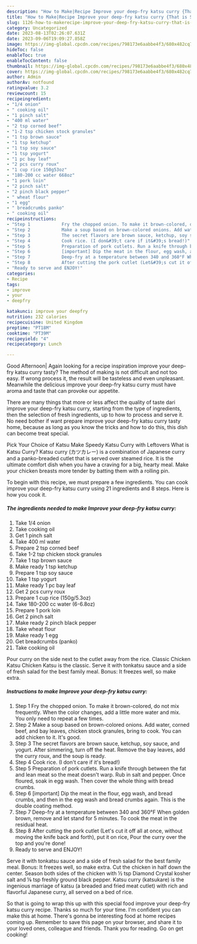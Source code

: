 ```yaml
---
description: "How to Make|Recipe Improve your deep-fry katsu curry {That is Special"
title: "How to Make|Recipe Improve your deep-fry katsu curry {That is Special"
slug: 1126-how-to-makerecipe-improve-your-deep-fry-katsu-curry-that-is-special
category: Uncategorized
date: 2023-08-13T02:26:07.631Z
date: 2023-09-06T19:09:27.858Z
image: https://img-global.cpcdn.com/recipes/798173e6aabbe4f3/680x482cq70/improve-your-deep-fry-katsu-curry-recipe-main-photo.jpg
hideToc: false
enableToc: true
enableTocContent: false
thumbnail: https://img-global.cpcdn.com/recipes/798173e6aabbe4f3/680x482cq70/improve-your-deep-fry-katsu-curry-recipe-main-photo.jpg
cover: https://img-global.cpcdn.com/recipes/798173e6aabbe4f3/680x482cq70/improve-your-deep-fry-katsu-curry-recipe-main-photo.jpg
author: Admin
authorAv: notfound
ratingvalue: 3.2
reviewcount: 15
recipeingredient:
- "1/4 onion"
- " cooking oil"
- "1 pinch salt"
- "400 ml water"
- "2 tsp corned beef"
- "1-2 tsp chicken stock granules"
- "1 tsp brown sauce"
- "1 tsp ketchup"
- "1 tsp soy sauce"
- "1 tsp yogurt"
- "1 pc bay leaf"
- "2 pcs curry roux"
- "1 cup rice 150g53oz"
- "180-200 cc water 668oz"
- "1 pork loin"
- "2 pinch salt"
- "2 pinch black pepper"
- " wheat flour"
- "1 egg"
- " breadcrumbs panko"
- " cooking oil"
recipeinstructions:
- "Step 1            Fry the chopped onion. To make it brown-colored, do not mix frequently. When the color changes, add a little more water and mix. You only need to repeat a few times."
- "Step 2            Make a soup based on brown-colored onions. Add water, corned beef, and bay leaves, chicken stock granules, bring to cook. You can add chicken to it. It&#39;s good."
- "Step 3            The secret flavors are brown sauce, ketchup, soy sauce, and yogurt. After simmering, turn off the heat. Remove the bay leaves, add the curry roux, and the soup is ready."
- "Step 4            Cook rice. (I don&#39;t care if it&#39;s bread!)"
- "Step 5            Preparation of pork cutlets. Run a knife through between the fat and lean meat so the meat doesn&#39;t warp. Rub in salt and pepper. Once floured, soak in egg wash. Then cover the whole thing with bread crumbs."
- "Step 6            [important] Dip the meat in the flour, egg wash, and bread crumbs, and then in the egg wash and bread crumbs again.  This is the double coating method."
- "Step 7            Deep-fry at a temperature between 340 and 360°F When golden brown, remove and let stand for 5 minutes. To cook the meat in the residual heat."
- "Step 8            After cutting the pork cutlet (Let&#39;s cut it off all at once, without moving the knife back and forth), put it on rice, Pour the curry over the top and you&#39;re done!"
- "Ready to serve and ENJOY!"
categories:
- Recipe
tags:
- improve
- your
- deepfry

katakunci: improve your deepfry 
nutrition: 232 calories
recipecuisine: United Kingdom
preptime: "PT18M"
cooktime: "PT39M"
recipeyield: "4"
recipecategory: Lunch

---
```



Good Afternoon| Again looking for a recipe inspiration improve your deep-fry katsu curry tasty? The method of making is not difficult and not too easy. If wrong process it, the result will be tasteless and even unpleasant. Meanwhile the delicious improve your deep-fry katsu curry must have aroma and taste that can provoke our appetite.






There are many things that more or less affect the quality of taste dari improve your deep-fry katsu curry, starting from the type of ingredients, then the selection of fresh ingredients, up to how to process and serve it. No need bother if want prepare improve your deep-fry katsu curry tasty home, because as long as you know the tricks and how to do this, this dish can become treat special.


Pick Your Choice of Katsu Make Speedy Katsu Curry with Leftovers What is Katsu Curry? Katsu curry (カツカレー) is a combination of Japanese curry and a panko-breaded cutlet that is served over steamed rice. It is the ultimate comfort dish when you have a craving for a big, hearty meal. Make your chicken breasts more tender by batting them with a rolling pin.


To begin with this recipe, we must prepare a few ingredients. You can cook improve your deep-fry katsu curry using 21 ingredients and 8 steps. Here is how you cook it.

<!--inarticleads1-->

##### The ingredients needed to make Improve your deep-fry katsu curry:

1. Take 1/4 onion
1. Take  cooking oil
1. Get 1 pinch salt
1. Take 400 ml water
1. Prepare 2 tsp corned beef
1. Take 1-2 tsp chicken stock granules
1. Take 1 tsp brown sauce
1. Make ready 1 tsp ketchup
1. Prepare 1 tsp soy sauce
1. Take 1 tsp yogurt
1. Make ready 1 pc bay leaf
1. Get 2 pcs curry roux
1. Prepare 1 cup rice (150g/5.3oz)
1. Take 180-200 cc water (6-6.8oz)
1. Prepare 1 pork loin
1. Get 2 pinch salt
1. Make ready 2 pinch black pepper
1. Take  wheat flour
1. Make ready 1 egg
1. Get  breadcrumbs (panko)
1. Take  cooking oil


Pour curry on the side next to the cutlet away from the rice. Classic Chicken Katsu Chicken Katsu is the classic. Serve it with tonkatsu sauce and a side of fresh salad for the best family meal. Bonus: It freezes well, so make extra. 

<!--inarticleads2-->

##### Instructions to make Improve your deep-fry katsu curry:

1. Step 1            Fry the chopped onion. To make it brown-colored, do not mix frequently. When the color changes, add a little more water and mix. You only need to repeat a few times.
1. Step 2            Make a soup based on brown-colored onions. Add water, corned beef, and bay leaves, chicken stock granules, bring to cook. You can add chicken to it. It&#39;s good.
1. Step 3            The secret flavors are brown sauce, ketchup, soy sauce, and yogurt. After simmering, turn off the heat. Remove the bay leaves, add the curry roux, and the soup is ready.
1. Step 4            Cook rice. (I don&#39;t care if it&#39;s bread!)
1. Step 5            Preparation of pork cutlets. Run a knife through between the fat and lean meat so the meat doesn&#39;t warp. Rub in salt and pepper. Once floured, soak in egg wash. Then cover the whole thing with bread crumbs.
1. Step 6            [important] Dip the meat in the flour, egg wash, and bread crumbs, and then in the egg wash and bread crumbs again.  This is the double coating method.
1. Step 7            Deep-fry at a temperature between 340 and 360°F When golden brown, remove and let stand for 5 minutes. To cook the meat in the residual heat.
1. Step 8            After cutting the pork cutlet (Let&#39;s cut it off all at once, without moving the knife back and forth), put it on rice, Pour the curry over the top and you&#39;re done!
1. Ready to serve and ENJOY!

Serve it with tonkatsu sauce and a side of fresh salad for the best family meal. Bonus: It freezes well, so make extra. Cut the chicken in half down the center. Season both sides of the chicken with ½ tsp Diamond Crystal kosher salt and ⅛ tsp freshly ground black pepper. Katsu curry (katsukare) is the ingenious marriage of katsu (a breaded and fried meat cutlet) with rich and flavorful Japanese curry, all served on a bed of rice. 

So that is going to wrap this up with this special food improve your deep-fry katsu curry recipe. Thanks so much for your time. I'm confident you can make this at home. There's gonna be interesting food at home recipes coming up. Remember to save this page on your browser, and share it to your loved ones, colleague and friends. Thank you for reading. Go on get cooking!
